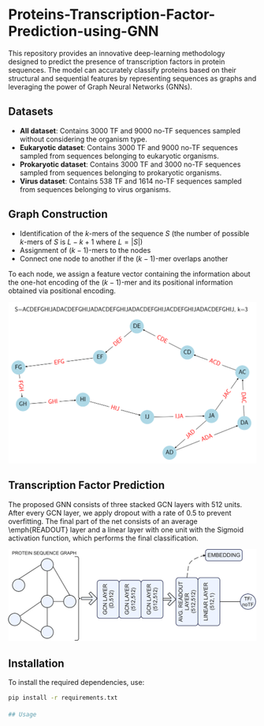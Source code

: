 # Proteins-Transcription-Factor-Prediction-using-GNN
This repository provides an innovative deep-learning methodology designed to predict the presence of transcription factors in protein sequences. The model can accurately classify proteins based on their structural and sequential features by representing sequences as graphs and leveraging the power of Graph Neural Networks (GNNs).

## Datasets

- **All dataset**: Contains 3000 TF and 9000 no-TF sequences sampled without considering the organism type.
- **Eukaryotic dataset**: Contains 3000 TF and 9000 no-TF sequences sampled from sequences belonging to eukaryotic organisms.
- **Prokaryotic dataset**: Contains 3000 TF and 3000 no-TF sequences sampled from sequences belonging to prokaryotic organisms.
- **Virus dataset**: Contains 538 TF and 1614 no-TF sequences sampled from sequences belonging to virus organisms.

## Graph Construction
- Identification of the $k$-mers of the sequence $S$ (the number of possible $k$-mers of $S$ is $L-k+1$ where $L = \lvert S \rvert$)
- Assignment of $(k-1)$-mers to the nodes
- Connect one node to another if the $(k-1)$-mer overlaps another

To each node, we assign a feature vector containing the information about the one-hot encoding of the $(k-1)$-mer and its positional information obtained via positional encoding. 

![GNN Architecture](images/example.png)

## Transcription Factor Prediction
The proposed GNN consists of three stacked GCN layers with 512 units. After every GCN layer, we apply dropout with a rate of 0.5 to prevent overfitting. The final part of the net consists of an average \emph{READOUT} layer and a linear layer with one unit with the Sigmoid activation function, which performs the final classification. 

![GNN Architecture](images/net.jpg)

## Installation

To install the required dependencies, use:

```bash
pip install -r requirements.txt

## Usage 
